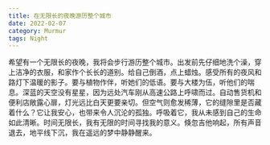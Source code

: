 ```yaml
---
title: 在无限长的夜晚游历整个城市
date: 2022-02-07
category: Murmur
tags: Night
---
```


希望有一个无限长的夜晚，我将会步行游历整个城市。出发前先仔细地洗个澡，穿上洁净的衣服，和家作个长长的道别。给自己倒酒，点上蜡烛。感受所有的夜风和路灯下温暖的影子。要与植物作伴，听她们的低语。要与大楼为伍，听他们的喘息。深蓝的天空没有星星，因为远处汽车刚从高速公路上呼啸而过。自动售货机和便利店敞露心扉，灯光远比白天更要亲切。但空气则愈发稀薄，它的缝隙里是否藏着什么？它让我安心，也带来令人沉沦的孤独。呼吸着它，我从未感到自己的生命如此清晰。时间无限长，我有无限的时间寻找我的意义。倏忽吉他响起，所有声音退去，地平线下沉，我在遥远的梦中静静醒来。